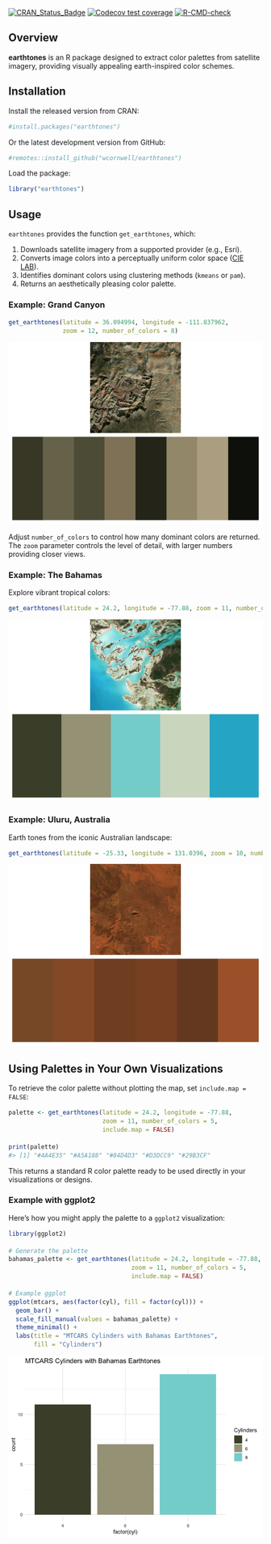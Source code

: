 <!-- README.md is generated from README.Rmd. Please edit this file directly. -->

[![CRAN_Status_Badge](http://www.r-pkg.org/badges/version/earthtones)](https://cran.r-project.org/package=earthtones)
[![Codecov test
coverage](https://codecov.io/gh/traitecoevo/earthtones/branch/master/graph/badge.svg)](https://app.codecov.io/gh/traitecoevo/earthtones?branch=master)
[![R-CMD-check](https://github.com/traitecoevo/earthtones/actions/workflows/R-CMD-check.yaml/badge.svg)](https://github.com/traitecoevo/earthtones/actions/workflows/R-CMD-check.yaml)

## Overview

**earthtones** is an R package designed to extract color palettes from
satellite imagery, providing visually appealing earth-inspired color
schemes.

## Installation

Install the released version from CRAN:

``` r
#install.packages("earthtones")
```

Or the latest development version from GitHub:

``` r
#remotes::install_github("wcornwell/earthtones")
```

Load the package:

``` r
library("earthtones")
```

## Usage

`earthtones` provides the function `get_earthtones`, which:

1.  Downloads satellite imagery from a supported provider (e.g., Esri).
2.  Converts image colors into a perceptually uniform color space ([CIE
    LAB](https://en.wikipedia.org/wiki/Lab_color_space)).
3.  Identifies dominant colors using clustering methods (`kmeans` or
    `pam`).
4.  Returns an aesthetically pleasing color palette.

### Example: Grand Canyon

``` r
get_earthtones(latitude = 36.094994, longitude = -111.837962, 
               zoom = 12, number_of_colors = 8)
```

![](readme_files/figure-markdown_github/grand_canyon-1.png)<!-- -->

Adjust `number_of_colors` to control how many dominant colors are
returned. The `zoom` parameter controls the level of detail, with larger
numbers providing closer views.

### Example: The Bahamas

Explore vibrant tropical colors:

``` r
get_earthtones(latitude = 24.2, longitude = -77.88, zoom = 11, number_of_colors = 5)
```

![](readme_files/figure-markdown_github/bahamas-1.png)<!-- -->

### Example: Uluru, Australia

Earth tones from the iconic Australian landscape:

``` r
get_earthtones(latitude = -25.33, longitude = 131.0396, zoom = 10, number_of_colors = 6)
```

![](readme_files/figure-markdown_github/uluru-1.png)<!-- -->

## Using Palettes in Your Own Visualizations

To retrieve the color palette without plotting the map, set
`include.map = FALSE`:

``` r
palette <- get_earthtones(latitude = 24.2, longitude = -77.88,
                          zoom = 11, number_of_colors = 5,
                          include.map = FALSE)

print(palette)
#> [1] "#4A4E35" "#A5A188" "#84D4D3" "#D3DCC9" "#29B3CF"
```

This returns a standard R color palette ready to be used directly in
your visualizations or designs.

### Example with ggplot2

Here’s how you might apply the palette to a `ggplot2` visualization:

``` r
library(ggplot2)

# Generate the palette
bahamas_palette <- get_earthtones(latitude = 24.2, longitude = -77.88,
                                  zoom = 11, number_of_colors = 5,
                                  include.map = FALSE)

# Example ggplot
ggplot(mtcars, aes(factor(cyl), fill = factor(cyl))) +
  geom_bar() +
  scale_fill_manual(values = bahamas_palette) +
  theme_minimal() +
  labs(title = "MTCARS Cylinders with Bahamas Earthtones",
       fill = "Cylinders")
```

![](readme_files/figure-markdown_github/ggplot_example-1.png)<!-- -->
